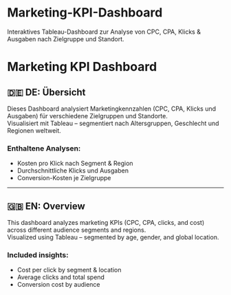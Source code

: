 # Marketing-KPI-Dashboard
Interaktives Tableau-Dashboard zur Analyse von CPC, CPA, Klicks &amp; Ausgaben nach Zielgruppe und Standort.
# Marketing KPI Dashboard

## 🇩🇪 DE: Übersicht

Dieses Dashboard analysiert Marketingkennzahlen (CPC, CPA, Klicks und Ausgaben) für verschiedene Zielgruppen und Standorte.  
Visualisiert mit Tableau – segmentiert nach Altersgruppen, Geschlecht und Regionen weltweit.

### Enthaltene Analysen:
- Kosten pro Klick nach Segment & Region
- Durchschnittliche Klicks und Ausgaben
- Conversion-Kosten je Zielgruppe

---

## 🇬🇧 EN: Overview

This dashboard analyzes marketing KPIs (CPC, CPA, clicks, and cost) across different audience segments and regions.  
Visualized using Tableau – segmented by age, gender, and global location.

### Included insights:
- Cost per click by segment & location
- Average clicks and total spend
- Conversion cost by audience
